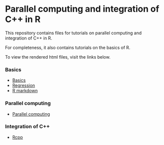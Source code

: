 # Parallel computing and integration of C++ in R

This repository contains files for tutorials on parallel computing and integration of C++ in R.

For completeness, it also contains tutorials on the basics of R.

To view the rendered html files, visit the links below.

### Basics

- [Basics](http://wooyong.github.io/rtutorial/basics/RtutorialBasics.html)
- [Regression](http://wooyong.github.io/rtutorial/basics/RtutorialRegression.html)
- [R markdown](http://wooyong.github.io/rtutorial/basics/RtutorialMarkdown.html)

### Parallel computing

- [Parallel computing](http://wooyong.github.io/rtutorial/parallel/RtutorialParallel.html)

### Integration of C++

- [Rcpp](http://wooyong.github.io/rtutorial/cpp/RtutorialCpp.html)
